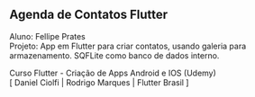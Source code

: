 ## Agenda de Contatos Flutter

Aluno: Fellipe Prates  
Projeto: App em Flutter para criar contatos, usando galeria para armazenamento. SQFLite como banco de dados interno.

Curso Flutter - Criação de Apps Android e IOS (Udemy)  
[ Daniel Ciolfi | Rodrigo Marques | Flutter Brasil ]
